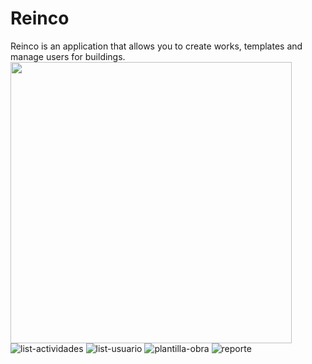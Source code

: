 # Reinco
Reinco is an application that allows you to create works, templates and manage users for buildings.
<img src="https://user-images.githubusercontent.com/26641353/174705782-2e5a48b6-5f99-4bf8-ba75-60452e36794f.png" style="height: 450; justify-content: center"/>
![list-actividades](https://user-images.githubusercontent.com/26641353/174705786-eee94958-9c9b-4273-99fb-38581c882496.png)
![list-usuario](https://user-images.githubusercontent.com/26641353/174705787-688d2da7-6a68-474e-825d-93baece0d25d.png)
![plantilla-obra](https://user-images.githubusercontent.com/26641353/174705788-f000bb02-a392-49b3-94ee-3f210e53a0b9.png)
![reporte](https://user-images.githubusercontent.com/26641353/174705789-a92cdef1-1d44-4445-936c-91037817c38d.png)
